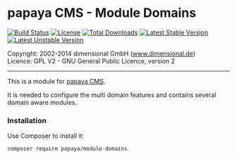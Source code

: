 # papaya CMS - Module Domains

[![Build Status](https://travis-ci.org/papayaCMS/papayacms-module-domains.svg?branch=master)](https://travis-ci.org/papayaCMS/papayacms-domains)
[![License](https://poser.pugx.org/papaya/module-domains/license.svg)](https://packagist.org/packages/papaya/module-domains)
[![Total Downloads](https://poser.pugx.org/papaya/module-domains/downloads.svg)](https://packagist.org/packages/papaya/module-domains)
[![Latest Stable Version](https://poser.pugx.org/papaya/module-domains/v/stable.svg)](https://packagist.org/packages/papaya/module-domains)
[![Latest Unstable Version](https://poser.pugx.org/papaya/module-domains/v/unstable.svg)](https://packagist.org/packages/papaya/module-domains)

Copyright: 2002-2014 dimensional GmbH (www.dimensional.de)<br/>
Licence: GPL V2 - GNU General Public Licence, version 2

-----------------------------------------------------------------------

This is a module for [papaya CMS](http://www.papaya.cms.com/).

It is needed to configure the multi domain features and contains
several domain aware modules.

### Installation

Use Composer to install it:

```
composer require papaya/module-domains
```
